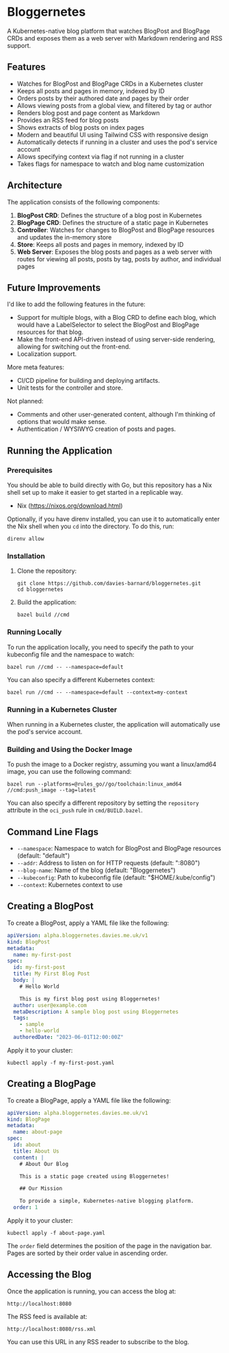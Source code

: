 # Bloggernetes

A Kubernetes-native blog platform that watches BlogPost and BlogPage CRDs and exposes them as a web server with Markdown rendering and RSS support.

## Features

- Watches for BlogPost and BlogPage CRDs in a Kubernetes cluster
- Keeps all posts and pages in memory, indexed by ID
- Orders posts by their authored date and pages by their order
- Allows viewing posts from a global view, and filtered by tag or author
- Renders blog post and page content as Markdown
- Provides an RSS feed for blog posts
- Shows extracts of blog posts on index pages
- Modern and beautiful UI using Tailwind CSS with responsive design
- Automatically detects if running in a cluster and uses the pod's service account
- Allows specifying context via flag if not running in a cluster
- Takes flags for namespace to watch and blog name customization

## Architecture

The application consists of the following components:

1. **BlogPost CRD**: Defines the structure of a blog post in Kubernetes
2. **BlogPage CRD**: Defines the structure of a static page in Kubernetes
3. **Controller**: Watches for changes to BlogPost and BlogPage resources and updates the in-memory store
4. **Store**: Keeps all posts and pages in memory, indexed by ID
5. **Web Server**: Exposes the blog posts and pages as a web server with routes for viewing all posts, posts by tag, posts by author, and individual pages

## Future Improvements

I'd like to add the following features in the future:
* Support for multiple blogs, with a Blog CRD to define each blog, which would have a LabelSelector to select the
  BlogPost and BlogPage resources for that blog.
* Make the front-end API-driven instead of using server-side rendering, allowing for switching out the front-end.
* Localization support.

More meta features:
* CI/CD pipeline for building and deploying artifacts.
* Unit tests for the controller and store.

Not planned:
* Comments and other user-generated content, although I'm thinking of options that would make sense.
* Authentication / WYSIWYG creation of posts and pages.

## Running the Application

### Prerequisites

You should be able to build directly with Go, but this repository has a
Nix shell set up to make it easier to get started in a replicable way.

- Nix (https://nixos.org/download.html)

Optionally, if you have direnv installed, you can use it to automatically enter the Nix shell when you `cd` into
the directory. To do this, run:

```
direnv allow
```

### Installation

1. Clone the repository:
   ```
   git clone https://github.com/davies-barnard/bloggernetes.git
   cd bloggernetes
   ```

2. Build the application:
   ```
   bazel build //cmd
   ```

### Running Locally

To run the application locally, you need to specify the path to your kubeconfig file and the namespace to watch:

```
bazel run //cmd -- --namespace=default
```

You can also specify a different Kubernetes context:

```
bazel run //cmd -- --namespace=default --context=my-context
```

### Running in a Kubernetes Cluster

When running in a Kubernetes cluster, the application will automatically use the pod's service account.

### Building and Using the Docker Image

To push the image to a Docker registry, assuming you want a linux/amd64 image, you can use the following command:

```
bazel run --platforms=@rules_go//go/toolchain:linux_amd64 //cmd:push_image --tag=latest
```

You can also specify a different repository by setting the `repository` attribute in the `oci_push` rule in `cmd/BUILD.bazel`.

## Command Line Flags

- `--namespace`: Namespace to watch for BlogPost and BlogPage resources (default: "default")
- `--addr`: Address to listen on for HTTP requests (default: ":8080")
- `--blog-name`: Name of the blog (default: "Bloggernetes")
- `--kubeconfig`: Path to kubeconfig file (default: "$HOME/.kube/config")
- `--context`: Kubernetes context to use

## Creating a BlogPost

To create a BlogPost, apply a YAML file like the following:

```yaml
apiVersion: alpha.bloggernetes.davies.me.uk/v1
kind: BlogPost
metadata:
  name: my-first-post
spec:
  id: my-first-post
  title: My First Blog Post
  body: |
    # Hello World

    This is my first blog post using Bloggernetes!
  author: user@example.com
  metaDescription: A sample blog post using Bloggernetes
  tags:
    - sample
    - hello-world
  authoredDate: "2023-06-01T12:00:00Z"
```

Apply it to your cluster:

```
kubectl apply -f my-first-post.yaml
```

## Creating a BlogPage

To create a BlogPage, apply a YAML file like the following:

```yaml
apiVersion: alpha.bloggernetes.davies.me.uk/v1
kind: BlogPage
metadata:
  name: about-page
spec:
  id: about
  title: About Us
  content: |
    # About Our Blog

    This is a static page created using Bloggernetes!

    ## Our Mission

    To provide a simple, Kubernetes-native blogging platform.
  order: 1
```

Apply it to your cluster:

```
kubectl apply -f about-page.yaml
```

The `order` field determines the position of the page in the navigation bar. Pages are sorted by their order value in ascending order.

## Accessing the Blog

Once the application is running, you can access the blog at:

```
http://localhost:8080
```

The RSS feed is available at:

```
http://localhost:8080/rss.xml
```

You can use this URL in any RSS reader to subscribe to the blog.
